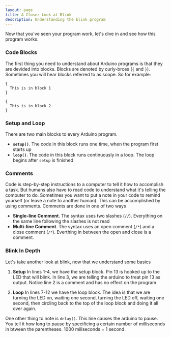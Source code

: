 ```yaml
---
layout: page
title: A Closer Look at Blink
description: Understanding the blink program
---
```


Now that you've seen your program work, let's dive in and see how this program works.

### Code Blocks
The first thing you need to understand about Arduino programs is that they are devided into blocks. Blocks are denoted by curly-brces (`{` and `}`). Sometimes you will hear blocks referred to as scope. So for example:

~~~
{
  This is in block 1
}

{
  This is in block 2.
}
~~~

### Setup and Loop

There are two main blocks to every Arduino program.

* **`setup()`**. The code in this block runs one time, when the program first starts up
* **`loop()`**. The code in this block runs continuously in a loop. The loop begins after `setup` is finished

### Comments
Code is step-by-step instructions to a computer to tell it how to accomplish a task. But humans also have to read code to understand what it's telling the computer to do. Sometimes you want to put a note in your code to remind yourself (or leave a note to another human). This can be accomplished by using comments. Comments are done in one of two ways

* **Single-line Comment**. The syntax uses two slashes (`//`). Everything on the same line following the slashes is not read
* **Multi-line Comment**. The syntax uses an open comment (`/*`) and a close comment (`/*`). Everthing in between the open and close is a comment. 

### Blink In Depth

Let's take another look at blink, now that we understand some basics

<script src="https://gist.github.com/kneumei/41f52651c1f0b8a28b8c.js"></script>

1. **Setup** In lines 1-4, we have the setup block. Pin 13 is hooked up to the LED that will blink. In line 3, we are telling the arduino to treat pin 13 as output. Notice line 2 is a comment and has no effect on the program

2. **Loop** In lines 7-12 we have the loop block. The idea is that we are turning the LED on, waiting one second, turning the LED off, waiting one second, then circling back to the top of the loop block and doing it all over again. 

One other thing to note is `delay()`. This line causes the arduino to pause. You tell it how long to pause by specificing a certain number of milliseconds in btween the parentheses. 1000 miliseconds = 1 second. 
